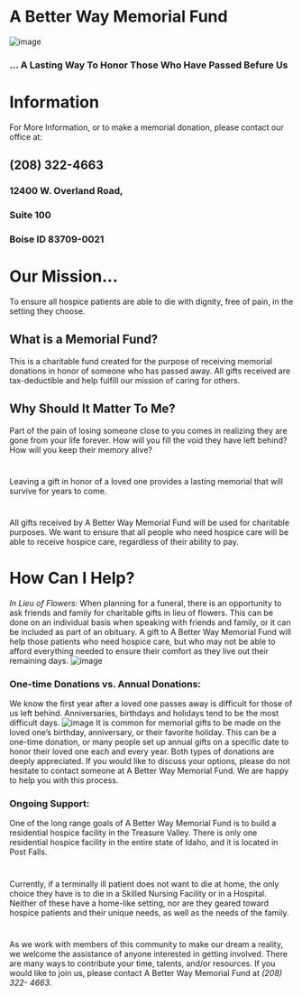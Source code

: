 # A Better Way Memorial Fund
![image](https://user-images.githubusercontent.com/102836463/161354373-0ae3d29d-03a2-4df6-ba27-9c2c85914728.png)
### ... A Lasting Way To Honor Those Who Have Passed Befure Us
# Information
For More Information, or to 
make a memorial donation, 
please contact our office at:
## (208) 322-4663
### 12400 W. Overland Road, 
### Suite 100
### Boise ID 83709-0021
# Our Mission... 
To ensure all hospice patients 
are able to die with dignity, free 
of pain, in the setting they 
choose.
## What is a Memorial Fund?
This is a charitable fund created 
for the purpose of receiving 
memorial donations in honor of 
someone who has passed 
away. All gifts received are tax-deductible and help fulfill our 
mission of caring for others.
## Why Should It Matter To Me?
Part of the pain of losing someone close to you comes in 
realizing they are gone from 
your life forever. How will you 
fill the void they have left 
behind? How will you keep their 
memory alive?
#
Leaving a gift in honor of a 
loved one provides a lasting 
memorial that will survive for 
years to come.
#
All gifts received by A Better 
Way Memorial Fund will be 
used for charitable purposes. 
We want to ensure that all 
people who need hospice care 
will be able to receive hospice 
care, regardless of their ability 
to pay.
# How Can I Help?
*In Lieu of Flowers:* When 
planning for a funeral, there is 
an opportunity to ask friends 
and family for charitable gifts in 
lieu of flowers. This can be 
done on an individual basis 
when speaking with friends and 
family, or it can be included as 
part of an obituary. A gift to A 
Better Way Memorial Fund will 
help those patients who need 
hospice care, but who may not 
be able to afford everything 
needed to ensure their comfort 
as they live out their remaining 
days.
![image](https://user-images.githubusercontent.com/102836463/161354593-a1b656c6-da2b-4468-8a63-b35a3bef869d.png)
### One-time Donations vs. Annual Donations:
We know 
the first year after a loved one 
passes away is difficult for those 
of us left behind. Anniversaries, 
birthdays and holidays tend to 
be the most difficult days.
![image](https://user-images.githubusercontent.com/102836463/161354624-01f54e2d-2dc4-433e-bc87-2ebcedf8473d.png)
It is common for memorial gifts to be 
made on the loved one’s 
birthday, anniversary, or their 
favorite holiday. This can be a 
one-time donation, or many 
people set up annual gifts on a 
specific date to honor their 
loved one each and every year. 
Both types of donations are 
deeply appreciated. If you 
would like to discuss your 
options, please do not hesitate 
to contact someone at A Better 
Way Memorial Fund. We are 
happy to help you with this 
process.
### Ongoing Support:
One of the 
long range goals of A Better 
Way Memorial Fund is to build a 
residential hospice facility in the 
Treasure Valley. There is only 
one residential hospice facility in 
the entire state of Idaho, and it 
is located in Post Falls. 
#
Currently, if a terminally ill 
patient does not want to die at 
home, the only choice they have 
is to die in a Skilled Nursing 
Facility or in a Hospital. Neither 
of these have a home-like 
setting, nor are they geared 
toward hospice patients and 
their unique needs, as well as 
the needs of the family.
#
As we work with members of 
this community to make our 
dream a reality, we welcome the 
assistance of anyone interested 
in getting involved. There are 
many ways to contribute your 
time, talents, and/or resources. 
If you would like to join us, 
please contact A Better Way 
Memorial Fund at *(208) 322-
4663*.
